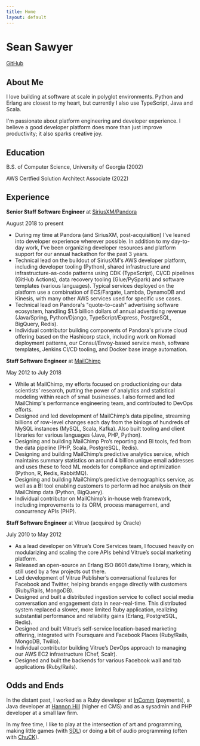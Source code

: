 ```yaml
---
title: Home
layout: default
---
```


# Sean Sawyer

[GitHub](https://github.com/seansawyer)

## About Me

I love building at software at scale in polyglot environments.  Python and Erlang are closest to my heart, but currently I also use TypeScript, Java and Scala.

I'm passionate about platform engineering and developer experience.  I believe a good developer platform does more than just improve productivity; it also sparks creative joy.

## Education

B.S. of Computer Science, University of Georgia (2002)

AWS Certfied Solution Architect Associate (2022)

## Experience

**Senior Staff Software Engineer** at [SiriusXM/Pandora](https://www.siriusxm.com/)

August 2018 to present

* During my time at Pandora (and SiriusXM, post-acquisition) I've leaned into developer experience wherever possible.  In addition to my day-to-day work, I've been organizing developer resources and platform support for our annual hackathon for the past 3 years.
* Technical lead on the buildout of SiriusXM's AWS developer platform, including developer tooling (Python), shared infrastructure and infrastructure-as-code patterns using CDK (TypeScript), CI/CD pipelines (GitHub Actions), data recovery tooling (Glue/PySpark) and software templates (various languages).  Typical services deployed on the platform use a combination of ECS/Fargate, Lambda, DynamoDB and Kinesis, with many other AWS services used for specific use cases.
* Technical lead on Pandora's "quote-to-cash" advertising software ecosystem, handling $1.5 billion dollars of annual advertising revenue (Java/Spring, Python/Django, TypeScript/Express, PostgreSQL, BigQuery, Redis).
* Individual contributor building components of Pandora's private cloud offering based on the Hashicorp stack, including work on Nomad deployment patterns, our Consul/Envoy-based service mesh, software templates, Jenkins CI/CD tooling, and Docker base image automation.

**Staff Software Engineer** at [MailChimp](https://mailchimp.com/)

May 2012 to July 2018

* While at MailChimp, my efforts focused on productionizing our data scientists’ research, putting the power of analytics and statistical modeling within reach of small businesses.  I also formed and led MailChimp's performance engineering team, and contributed to DevOps efforts.
* Designed and led development of MailChimp’s data pipeline, streaming billions of row-level changes each day from the binlogs of hundreds of MySQL instances (MySQL, Scala, Kafka).  Also built tooling and client libraries for various languages (Java, PHP, Python).
* Designing and building MailChimp Pro’s reporting and BI tools, fed from the data pipeline (PHP, Scala, PostgreSQL, Redis).
* Designing and building MailChimp’s predictive analytics service, which maintains summary statistics on around 4 billion unique email addresses and uses these to feed ML models for compliance and optimization (Python, R, Redis, RabbitMQ).
* Designing and building MailChimp’s predictive demographics service, as well as a BI tool enabling customers to perform ad hoc analysis on their MailChimp data (Python, BigQuery).
* Individual contributor on MailChimp’s in-house web framework, including improvements to its ORM, process management, and concurrency APIs (PHP).

**Staff Software Engineer** at Vitrue (acquired by Oracle)

July 2010 to May 2012

* As a lead developer on Vitrue’s Core Services team, I focused heavily on modularizing and scaling the core APIs behind Vitrue’s social marketing platform.
* Released an open-source an Erlang ISO 8601 date/time library, which is still used by a few projects out there.
* Led development of Vitrue Publisher’s conversational features for Facebook and Twitter, helping brands engage directly with customers (Ruby/Rails, MongoDB).
* Designed and built a distributed ingestion service to collect social media conversation and engagement data in near-real-time.  This distributed system replaced a slower, more limited Ruby application, realizing substantial performance and reliability gains (Erlang, PostgreSQL, Redis).
* Designed and built Vitrue’s self-service location-based marketing offering, integrated with Foursquare and Facebook Places (Ruby/Rails, MongoDB, Twilio).
* Individual contributor building Vitrue’s DevOps approach to managing our AWS EC2 infrastructure (Chef, Scalr).
* Designed and built the backends for various Facebook wall and tab applications (Ruby/Rails).

## Odds and Ends

In the distant past, I worked as a Ruby developer at [InComm](https://www.incomm.com/) (payments), a Java developer at [Hannon Hill](https://www.hannonhill.com/) (higher ed CMS) and as a sysadmin and PHP developer at a small law firm.

In my free time, I like to play at the intersection of art and programming, making little games (with [SDL](https://www.libsdl.org/)) or doing a bit of audio programming (often with [ChuCK](https://chuck.cs.princeton.edu/)).

